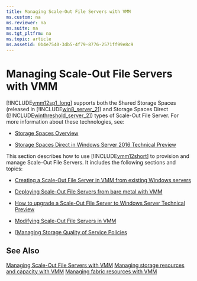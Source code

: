 ```yaml
---
title: Managing Scale-Out File Servers with VMM
ms.custom: na
ms.reviewer: na
ms.suite: na
ms.tgt_pltfrm: na
ms.topic: article
ms.assetid: 0b4e7540-3db5-4f79-8776-2571ff99e8c9
---
```

# Managing Scale-Out File Servers with VMM
[!INCLUDE[vmm12sp1_long](Token/vmm12sp1_long_md.md)] supports both the Shared Storage Spaces \(released in [!INCLUDE[win8_server_2](Token/win8_server_2_md.md)]\) and Storage Spaces Direct \([!INCLUDE[winthreshold_server_2](Token/winthreshold_server_2_md.md)]\) types of Scale\-Out File Server. For more information about these technologies, see:

-   [Storage Spaces Overview](https://technet.microsoft.com/library/hh831739.aspx)

-   [Storage Spaces Direct in Windows Server 2016 Technical Preview](https://technet.microsoft.com/library/mt126109.aspx)

This section describes how to use [!INCLUDE[vmm12short](Token/vmm12short_md.md)] to provision and manage Scale\-Out File Servers. It includes the following sections and topics:

-   [Creating a Scale-Out File Server in VMM from existing Windows servers](Creating-a-Scale-Out-File-Server-in-VMM-from-existing-Windows-servers.md)

-   [Deploying Scale-Out File Servers from bare metal with VMM](Deploying-Scale-Out-File-Servers-from-bare-metal-with-VMM.md)

-   [How to upgrade a Scale-Out File Server to Windows Server Technical Preview](How-to-upgrade-a-Scale-Out-File-Server-to-Windows-Server-Technical-Preview.md)

-   [Modifying Scale-Out File Servers in VMM](Modifying-Scale-Out-File-Servers-in-VMM.md)

-   [[Managing Storage Quality of Service Policies](Managing-storage-Quality-of-Service-policies-for-Scale-Out-File-Servers-in-VMM.md)

## See Also
[Managing Scale-Out File Servers with VMM](Managing-Scale-Out-File-Servers-with-VMM.md)
[Managing storage resources and capacity with VMM](Managing-storage-resources-and-capacity-with-VMM.md)
[Managing fabric resources with VMM](Managing-fabric-resources-with-VMM.md)


